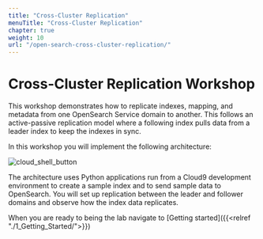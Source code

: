 ```yaml
---
title: "Cross-Cluster Replication"
menuTitle: "Cross-Cluster Replication"
chapter: true
weight: 10
url: "/open-search-cross-cluster-replication/"
---
```


# Cross-Cluster Replication Workshop

This workshop demonstrates how to replicate indexes, mapping, and metadata from one OpenSearch Service domain to another. This follows an active-passive replication model where a following index pulls data from a leader index to keep the indexes in sync.

In this workshop you will implement the following architecture:

![cloud_shell_button](/images/open-search-cross-cluster-replication/OpenSearch_cross_cluster_replication_demo_yaml.png)

The architecture uses Python applications run from a Cloud9 development environment to create a sample index and to send sample data to OpenSearch. You will set up replication between the leader and follower domains and observe how the index data replicates.

When you are ready to being the lab navigate to [Getting started]({{<relref "./1_Getting_Started/">}})
